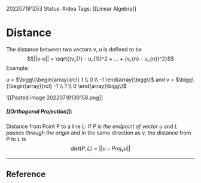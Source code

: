 202207191253
Status: #idea
Tags: [[Linear Algebra]]

# Distance
The distance between two vectors v, u is defined to be $$||v-u|| = \sqrt{(v_{1} - u_{1})^2 + ... + (v_{n} - u_{n})^2}$$
Example:

u = $\bigg\{\begin{array}{rcl} 1 \\ 0 \\ -1 \end{array}\bigg\}$ and v = $\bigg\{\begin{array}{rcl} -1 \\ 1 \\ 0 \end{array}\bigg\}$

![[Pasted image 20220719130158.png]]

##### [[Orthogonal Projection]]:
Distance from Point P to a line L:
If *P is the endpoint of vector u* and *L passes through the origin* and in the same direction as v, the distance from P to L is $$dist(P,L) = ||u - Proj_{v}u||$$

---


## Reference
